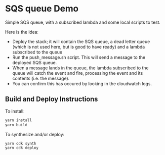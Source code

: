 # SQS queue Demo

Simple SQS queue, with a subscribed lambda and some local scripts to test.

Here is the idea:

* Deploy the stack; it will contain the SQS queue, a dead letter queue (which is not used here, but is good to have ready) and a lambda subscribed to the queue
* Run the push_message.sh script. This will send a message to the deployed SQS queue.
* When a message lands in the queue, the lambda subscribed to the queue will catch the event and fire, processing the event and its contents (i.e. the message).
* You can confirm this has occured by looking in the cloudwatch logs.

## Build and Deploy Instructions

To install:

```bash
yarn install
yarn build
```

To synthesize and/or deploy:

```bash
yarn cdk synth
yarn cdk deploy
```
